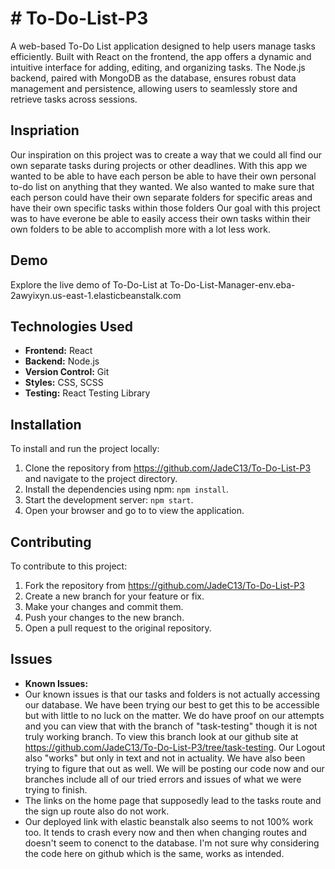 # # **To-Do-List-P3**
A web-based To-Do List application designed to help users manage tasks efficiently. Built with React on the frontend, the app offers a dynamic and intuitive interface for adding, editing, and organizing tasks. The Node.js backend, paired with MongoDB as the database, ensures robust data management and persistence, allowing users to seamlessly store and retrieve tasks across sessions.

## Inspriation
Our inspiration on this project was to create a way that we could all find our own separate tasks during projects or other deadlines. With this app we wanted to be able to have each person be able to have their own personal to-do list on anything that they wanted. We also wanted to make sure that each person could have their own separate folders for specific areas and have their own specific tasks within those folders
Our goal with this project was to have everone be able to easily access their own tasks within their own folders to be able to accomplish more with a lot less work.

## Demo

Explore the live demo of To-Do-List  at To-Do-List-Manager-env.eba-2awyixyn.us-east-1.elasticbeanstalk.com  

## Technologies Used

- **Frontend:** React
- **Backend:** Node.js
- **Version Control:** Git
- **Styles:** CSS, SCSS
- **Testing:** React Testing Library



## Installation

To install and run the project locally:

1. Clone the repository from https://github.com/JadeC13/To-Do-List-P3 and navigate to the project directory.
2. Install the dependencies using npm: `npm install`.
3. Start the development server: `npm start`.
4. Open your browser and go to  to view the application.



## Contributing

To contribute to this project:

1. Fork the repository from https://github.com/JadeC13/To-Do-List-P3
2. Create a new branch for your feature or fix.
3. Make your changes and commit them.
4. Push your changes to the new branch.
5. Open a pull request to the original repository.



## Issues

- **Known Issues:**
 - Our known issues is that our tasks and folders is not actually accessing our database. We have been trying our best to get this to be accessible but with little to no luck on the matter. We do have proof on our attempts and you can view that with the branch of "task-testing" though it is not truly working branch. To view this branch look at our github site at https://github.com/JadeC13/To-Do-List-P3/tree/task-testing. Our Logout also "works" but only in text and not in actuality. We have also been trying to figure that out as well. We will be posting our code now and our branches include all of our tried errors and issues of what we were trying to finish.
 - The links on the home page that supposedly lead to the tasks route and the sign up route also do not work.
 - Our deployed link with elastic beanstalk also seems to not 100% work too. It tends to crash every now and then when changing routes and doesn't seem to conenct to the database. I'm not sure why considering the code here on github which is the same, works as intended.
